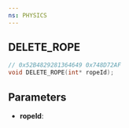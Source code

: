 ```yaml
---
ns: PHYSICS
---
```

## DELETE_ROPE

```c
// 0x52B4829281364649 0x748D72AF
void DELETE_ROPE(int* ropeId);
```


## Parameters
* **ropeId**: 

